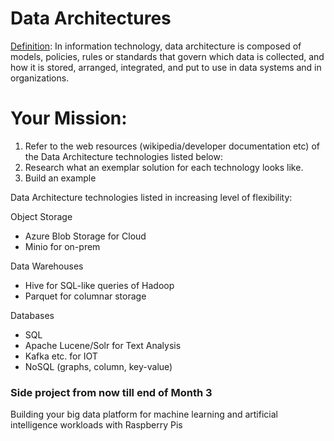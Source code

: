 # Data Architectures 

[Definition](https://en.wikipedia.org/wiki/Data_architecture#cite_note-1): In information technology, data architecture is composed of models, policies, rules or standards that govern which data is collected, and how it is stored, arranged, integrated, and put to use in data systems and in organizations.

# Your Mission: 

1. Refer to the web resources (wikipedia/developer documentation etc) of the Data Architecture technologies listed below: 
2. Research what an exemplar solution for each technology looks like. 
3. Build an example 

Data Architecture technologies listed in increasing level of flexibility: 

Object Storage
* Azure Blob Storage for Cloud
* Minio for on-prem

Data Warehouses 
* Hive for SQL-like queries of Hadoop
* Parquet for columnar storage 

Databases
* SQL
* Apache Lucene/Solr for Text Analysis 
* Kafka etc. for IOT
* NoSQL \(graphs, column, key-value\)

### Side project from now till end of Month 3  

Building your big data platform for machine learning and artificial intelligence workloads with Raspberry Pis




